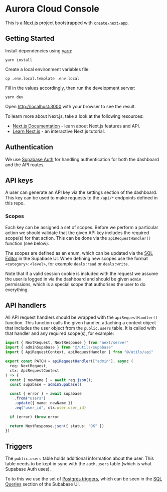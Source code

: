 # Aurora Cloud Console

This is a [Next.js](https://nextjs.org/) project bootstrapped with [`create-next-app`](https://github.com/vercel/next.js/tree/canary/packages/create-next-app).

## Getting Started

Install dependencies using [yarn](https://classic.yarnpkg.com/):

```text
yarn install
```

Create a local environment variables file:

```text
cp .env.local.template .env.local
```

Fill in the values accordingly, then run the development server:

```text
yarn dev
```

Open [http://localhost:3000](http://localhost:3000) with your browser to see the result.

To learn more about Next.js, take a look at the following resources:

- [Next.js Documentation](https://nextjs.org/docs) - learn about Next.js features and API.
- [Learn Next.js](https://nextjs.org/learn) - an interactive Next.js tutorial.

## Authentication

We use [Supabase Auth](https://supabase.com/docs/guides/auth) for handling
authentication for both the dashboard and the API routes.

## API keys

A user can generate an API key via the settings section of the dashboard. This
key can be used to make requests to the `/api/*` endpoints defined in this repo.

### Scopes

Each key can be assigned a set of scopes. Before we perform a particular action
we should validate that the given API key includes the required scope(s) for that
action. This can be done via the `apiRequestHandler()` function (see below).

The scopes are defined as an enum, which can be updated via the
[SQL Editor](https://supabase.com/dashboard/project/xqharbhfobwuhpcdsapg/sql) in
the Supabase UI. When defining new scopes use the format `<category>:<level>`,
for example `deals:read` or `deals:write`.

Note that if a valid session cookie is included with the request we assume the
user is logged in via the dashboard and should be given `admin` permissions,
which is a special scope that authorises the user to do everything.

## API handlers

All API request handlers should be wrapped with the `apiRequestHandler()`
function. This function calls the given handler, attaching a context object that
includes the user object from the `public.users` table. It is called with that
handler and any required scope(s), for example:

```ts
import { NextRequest, NextResponse } from "next/server"
import { adminSupabase } from "@/utils/supabase"
import { ApiRequestContext, apiRequestHandler } from "@/utils/api"

export const PATCH = apiRequestHandler(["admin"], async (
  req: NextRequest,
  ctx: ApiRequestContext
) => {
  const { newName } = await req.json();
  const supabase = adminSupabase()

  const { error } = await supabase
    .from("users")
    .update({ name: newName })
    .eq("user_id", ctx.user.user_id)

  if (error) throw error

  return NextResponse.json({ status: "OK" })
})
```

## Triggers

The `public.users` table holds additional information about the user. This table
needs to be kept in sync with the `auth.users` table
(which is what Supabase Auth uses).

To to this we use the set of
[Postgres triggers](https://supabase.com/docs/guides/database/postgres/triggers),
which can be seen in the [SQL Queries](https://supabase.com/dashboard/project/xqharbhfobwuhpcdsapg/sql)
section of the Subabase UI.
